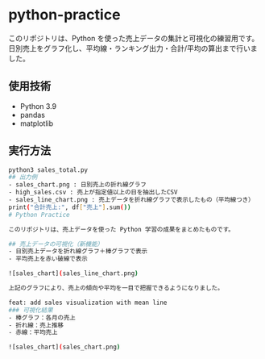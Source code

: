 # python-practice

このリポジトリは、Python を使った売上データの集計と可視化の練習用です。  
日別売上をグラフ化し、平均線・ランキング出力・合計/平均の算出まで行いました。

## 使用技術
- Python 3.9
- pandas
- matplotlib

## 実行方法
```bash
python3 sales_total.py
## 出力例
- sales_chart.png : 日別売上の折れ線グラフ
- high_sales.csv : 売上が指定値以上の日を抽出したCSV
- sales_line_chart.png : 売上データを折れ線グラフで表示したもの（平均線つき）
print("合計売上:", df["売上"].sum())
# Python Practice

このリポジトリは、売上データを使った Python 学習の成果をまとめたものです。  

## 売上データの可視化（新機能）
- 日別売上データを折れ線グラフ＋棒グラフで表示  
- 平均売上を赤い破線で表示  

![sales_chart](sales_line_chart.png)

上記のグラフにより、売上の傾向や平均を一目で把握できるようになりました。

feat: add sales visualization with mean line
### 可視化結果
- 棒グラフ：各月の売上
- 折れ線：売上推移
- 赤線：平均売上

![sales_chart](sales_chart.png)
